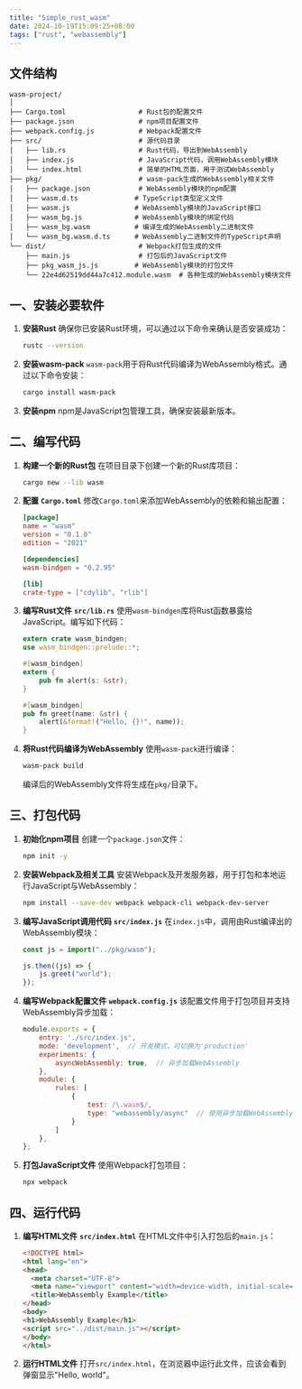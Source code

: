 ```yaml
---
title: "Simple_rust_wasm"
date: 2024-10-19T15:09:25+08:00
tags: ["rust", "webassembly"]
---
```


## 文件结构

```text
wasm-project/
│
├── Cargo.toml                  # Rust包的配置文件
├── package.json                # npm项目配置文件
├── webpack.config.js           # Webpack配置文件
├── src/                        # 源代码目录
│   ├── lib.rs                  # Rust代码，导出到WebAssembly
│   ├── index.js                # JavaScript代码，调用WebAssembly模块
│   └── index.html              # 简单的HTML页面，用于测试WebAssembly
├── pkg/                        # wasm-pack生成的WebAssembly相关文件
│   ├── package.json            # WebAssembly模块的npm配置
│   ├── wasm.d.ts              # TypeScript类型定义文件
│   ├── wasm.js                # WebAssembly模块的JavaScript接口
│   ├── wasm_bg.js             # WebAssembly模块的绑定代码
│   ├── wasm_bg.wasm           # 编译生成的WebAssembly二进制文件
│   └── wasm_bg.wasm.d.ts      # WebAssembly二进制文件的TypeScript声明
└── dist/                       # Webpack打包生成的文件
    ├── main.js                 # 打包后的JavaScript文件
    ├── pkg_wasm_js.js         # WebAssembly模块的打包文件
    └── 22e4d62519dd44a7c412.module.wasm  # 各种生成的WebAssembly模块文件
```

## 一、安装必要软件

1. **安装Rust**
   确保你已安装Rust环境，可以通过以下命令来确认是否安装成功：

    ```bash
    rustc --version
    ```

2. **安装wasm-pack**
   `wasm-pack`用于将Rust代码编译为WebAssembly格式。通过以下命令安装：

    ```bash
    cargo install wasm-pack
    ```

3. **安装npm**
   npm是JavaScript包管理工具，确保安装最新版本。

## 二、编写代码

1. **构建一个新的Rust包**
   在项目目录下创建一个新的Rust库项目：

    ```bash
    cargo new --lib wasm
    ```

2. **配置** **`Cargo.toml`**
   修改`Cargo.toml`来添加WebAssembly的依赖和输出配置：

    ```toml
    [package]
    name = "wasm"
    version = "0.1.0"
    edition = "2021"

    [dependencies]
    wasm-bindgen = "0.2.95"

    [lib]
    crate-type = ["cdylib", "rlib"]
    ```

3. **编写Rust文件** **`src/lib.rs`**
   使用`wasm-bindgen`库将Rust函数暴露给JavaScript。编写如下代码：

    ```rust
    extern crate wasm_bindgen;
    use wasm_bindgen::prelude::*;

    #[wasm_bindgen]
    extern {
        pub fn alert(s: &str);
    }

    #[wasm_bindgen]
    pub fn greet(name: &str) {
        alert(&format!("Hello, {}!", name));
    }
    ```

4. **将Rust代码编译为WebAssembly**
   使用`wasm-pack`进行编译：

    ```bash
    wasm-pack build
    ```

   编译后的WebAssembly文件将生成在`pkg/`目录下。

## 三、打包代码

1. **初始化npm项目**
   创建一个`package.json`文件：

    ```bash
    npm init -y
    ```

2. **安装Webpack及相关工具**
   安装Webpack及开发服务器，用于打包和本地运行JavaScript与WebAssembly：

    ```bash
    npm install --save-dev webpack webpack-cli webpack-dev-server
    ```

3. **编写JavaScript调用代码** **`src/index.js`**
   在`index.js`中，调用由Rust编译出的WebAssembly模块：

    ```javascript
    const js = import("../pkg/wasm");

    js.then((js) => {
        js.greet("world");
    });
    ```

4. **编写Webpack配置文件** **`webpack.config.js`**
   该配置文件用于打包项目并支持WebAssembly异步加载：

    ```javascript
    module.exports = {
        entry: './src/index.js',
        mode: 'development',  // 开发模式，可切换为'production'
        experiments: {
            asyncWebAssembly: true,  // 异步加载WebAssembly
        },
        module: {
            rules: [
                {
                    test: /\.wasm$/,
                    type: "webassembly/async"  // 使用异步加载WebAssembly
                }
            ]
        },
    };
    ```

5. **打包JavaScript文件**
   使用Webpack打包项目：

    ```bash
    npx webpack
    ```

## 四、运行代码

1. **编写HTML文件** **`src/index.html`**
   在HTML文件中引入打包后的`main.js`：

    ```html
    <!DOCTYPE html>
    <html lang="en">
    <head>
      <meta charset="UTF-8">
      <meta name="viewport" content="width=device-width, initial-scale=1.0">
      <title>WebAssembly Example</title>
    </head>
    <body>
    <h1>WebAssembly Example</h1>
    <script src="../dist/main.js"></script>
    </body>
    </html>
    ```

2. **运行HTML文件**
   打开`src/index.html`，在浏览器中运行此文件，应该会看到弹窗显示"Hello, world"。
